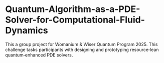# Quantum-Algorithm-as-a-PDE-Solver-for-Computational-Fluid-Dynamics
This a group project for Womanium &amp; Wiser Quantum Program 2025.  This challenge tasks participants with designing and prototyping resource‑lean quantum‑enhanced PDE solvers.
